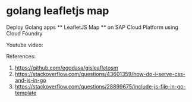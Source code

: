 # golang leafletjs map
 Deploy Golang apps ** LeafletJS Map ** on SAP Cloud Platform using Cloud Foundry



Youtube video:



References:
1. https://github.com/egodasa/gisleafletosm
2. https://stackoverflow.com/questions/43601359/how-do-i-serve-css-and-js-in-go
3. https://stackoverflow.com/questions/28899675/include-js-file-in-go-template

